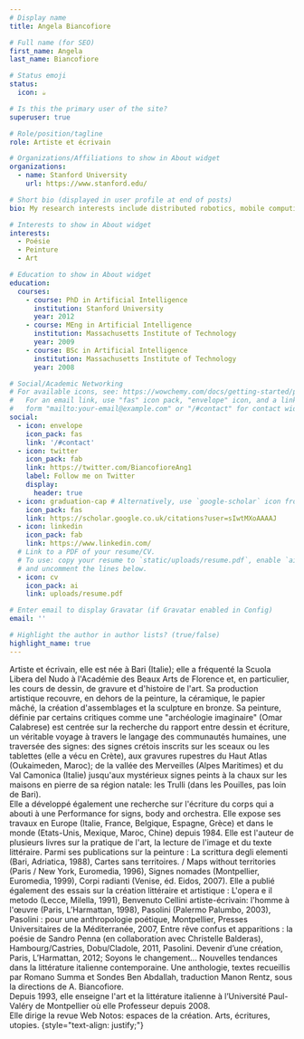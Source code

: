 ```yaml
---
# Display name
title: Angela Biancofiore

# Full name (for SEO)
first_name: Angela
last_name: Biancofiore

# Status emoji
status:
  icon: ☕️

# Is this the primary user of the site?
superuser: true

# Role/position/tagline
role: Artiste et écrivain

# Organizations/Affiliations to show in About widget
organizations:
  - name: Stanford University
    url: https://www.stanford.edu/

# Short bio (displayed in user profile at end of posts)
bio: My research interests include distributed robotics, mobile computing and programmable matter.

# Interests to show in About widget
interests:
  - Poésie
  - Peinture
  - Art

# Education to show in About widget
education:
  courses:
    - course: PhD in Artificial Intelligence
      institution: Stanford University
      year: 2012
    - course: MEng in Artificial Intelligence
      institution: Massachusetts Institute of Technology
      year: 2009
    - course: BSc in Artificial Intelligence
      institution: Massachusetts Institute of Technology
      year: 2008

# Social/Academic Networking
# For available icons, see: https://wowchemy.com/docs/getting-started/page-builder/#icons
#   For an email link, use "fas" icon pack, "envelope" icon, and a link in the
#   form "mailto:your-email@example.com" or "/#contact" for contact widget.
social:
  - icon: envelope
    icon_pack: fas
    link: '/#contact'
  - icon: twitter
    icon_pack: fab
    link: https://twitter.com/BiancofioreAng1
    label: Follow me on Twitter
    display:
      header: true
  - icon: graduation-cap # Alternatively, use `google-scholar` icon from `ai` icon pack
    icon_pack: fas
    link: https://scholar.google.co.uk/citations?user=sIwtMXoAAAAJ
  - icon: linkedin
    icon_pack: fab
    link: https://www.linkedin.com/
  # Link to a PDF of your resume/CV.
  # To use: copy your resume to `static/uploads/resume.pdf`, enable `ai` icons in `params.yaml`,
  # and uncomment the lines below.
  - icon: cv
    icon_pack: ai
    link: uploads/resume.pdf

# Enter email to display Gravatar (if Gravatar enabled in Config)
email: ''

# Highlight the author in author lists? (true/false)
highlight_name: true
---
```


Artiste et écrivain, elle est née à Bari (Italie); elle a fréquenté la Scuola Libera del Nudo à l'Académie des Beaux Arts de Florence et, en particulier, les cours de dessin, de gravure et d'histoire de l'art. Sa production artistique recouvre, en dehors de la peinture, la céramique, le papier mâché, la création d'assemblages et la sculpture en bronze. Sa peinture, définie par certains critiques comme une "archéologie imaginaire" (Omar Calabrese) est centrée sur la recherche du rapport entre dessin et écriture, un véritable voyage à travers le langage des communautés humaines, une traversée des signes: des signes crétois inscrits sur les sceaux ou les tablettes (elle a vécu en Crète), aux gravures rupestres du Haut Atlas (Oukaimeden, Maroc); de la vallée des Merveilles (Alpes Maritimes) et du Val Camonica (Italie) jusqu'aux mystérieux signes peints à la chaux sur les maisons en pierre de sa région natale: les Trulli (dans les Pouilles, pas loin de Bari). <br>
Elle a développé également une recherche sur l'écriture du corps qui a abouti à une Performance for signs, body and orchestra. Elle expose ses travaux en Europe (Italie, France, Belgique, Espagne, Grèce) et dans le monde (Etats-Unis, Mexique, Maroc, Chine) depuis 1984. Elle est l'auteur de plusieurs livres sur la pratique de l'art, la lecture de l'image et du texte littéraire. Parmi ses publications sur la peinture : La scrittura degli elementi (Bari, Adriatica, 1988), Cartes sans territoires. / Maps without territories (Paris / New York, Euromedia, 1996), Signes nomades (Montpellier, Euromedia, 1999), Corpi radianti (Venise, éd. Eidos, 2007). Elle a publié également des essais sur la création littéraire et artistique : L'opera e il metodo (Lecce, Milella, 1991), Benvenuto Cellini artiste-écrivain: l'homme à l'œuvre (Paris, L’Harmattan, 1998), Pasolini (Palermo Palumbo, 2003), Pasolini : pour une anthropologie poétique, Montpellier, Presses Universitaires de la Méditerranée, 2007, Entre rêve confus et apparitions : la poésie de Sandro Penna (en collaboration avec Christelle Balderas), Hambourg/Castries, Dobu/Cladole, 2011, Pasolini. Devenir d’une création, Paris, L’Harmattan, 2012; Soyons le changement… Nouvelles tendances dans la littérature italienne contemporaine. Une anthologie, textes recueillis par Romano Summa et Sondes Ben Abdallah, traduction Manon Rentz, sous la directions de A. Biancofiore. <br>
Depuis 1993, elle enseigne l'art et la littérature italienne à l’Université Paul-Valéry de Montpellier où elle Professeur depuis 2008. <br>
Elle dirige la revue Web  Notos: espaces de la création. Arts, écritures, utopies.
{style="text-align: justify;"}